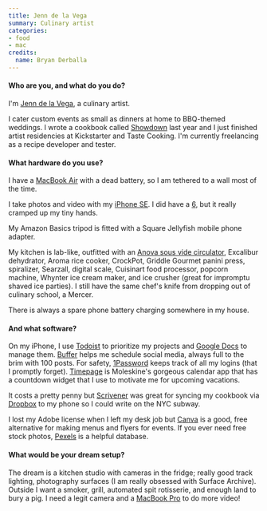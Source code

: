 ```yaml
---
title: Jenn de la Vega
summary: Culinary artist 
categories:
- food
- mac
credits:
  name: Bryan Derballa
---
```


#### Who are you, and what do you do?

I'm [Jenn de la Vega](http://www.randwich.es/ "Jenn's website."), a culinary artist.

I cater custom events as small as dinners at home to BBQ-themed weddings. I wrote a cookbook called [Showdown](http://www.randwich.es/book/ "Jenn's cookbook.") last year and I just finished artist residencies at Kickstarter and Taste Cooking. I'm currently freelancing as a recipe developer and tester.

#### What hardware do you use?

I have a [MacBook Air][macbook-air] with a dead battery, so I am tethered to a wall most of the time.

I take photos and video with my [iPhone SE][iphone-se]. I did have a [6][iphone-6], but it really cramped up my tiny hands.

My Amazon Basics tripod is fitted with a Square Jellyfish mobile phone adapter.

My kitchen is lab-like, outfitted with an [Anova sous vide circulator][precision-cooker], Excalibur dehydrator, Aroma rice cooker, CrockPot, Griddle Gourmet panini press, spiralizer, Searzall, digital scale, Cuisinart food processor, popcorn machine, Whynter ice cream maker, and ice crusher (great for impromptu shaved ice parties). I still have the same chef's knife from dropping out of culinary school, a Mercer.

There is always a spare phone battery charging somewhere in my house.

#### And what software?

On my iPhone, I use [Todoist][todoist-ios] to prioritize my projects and [Google Docs][google-docs] to manage them. [Buffer][] helps me schedule social media, always full to the brim with 100 posts. For safety, [1Password][] keeps track of all my logins (that I promptly forget). [Timepage][timepage-ios] is Moleskine's gorgeous calendar app that has a countdown widget that I use to motivate me for upcoming vacations.

It costs a pretty penny but [Scrivener][] was great for syncing my cookbook via [Dropbox][] to my phone so I could write on the NYC subway. 

I lost my Adobe license when I left my desk job but [Canva][] is a good, free alternative for making menus and flyers for events. If you ever need free stock photos, [Pexels](https://www.pexels.com/ "A stock photography website.") is a helpful database.

#### What would be your dream setup?

The dream is a kitchen studio with cameras in the fridge; really good track lighting, photography surfaces (I am really obsessed with Surface Archive). Outside I want a smoker, grill, automated spit rotisserie, and enough land to bury a pig. I need a legit camera and a [MacBook Pro][macbook-pro] to do more video!

[iphone-6]: https://en.wikipedia.org/wiki/IPhone_6 "A smartphone."
[iphone-se]: https://en.wikipedia.org/wiki/IPhone_SE "A 4 inch smartphone."
[macbook-air]: https://www.apple.com/macbook-air/ "A very thin laptop."
[macbook-pro]: https://www.apple.com/macbook-pro/ "A laptop."
[precision-cooker]: https://anovaculinary.com/anova-precision-cooker/ "A sous vide circulator."
[1password]: https://1password.com "Password management software for Mac OS X."
[buffer]: https://buffer.com/ "A tool for sharing across multiple social networks."
[canva]: https://www.canva.com/ "Web-based design software."
[dropbox]: https://www.dropbox.com/ "Online syncing and storage."
[google-docs]: https://en.wikipedia.org/wiki/Google_Docs "A web-based office suite."
[scrivener]: http://literatureandlatte.com/scrivener.php "A Mac text editor aimed at writers."
[timepage-ios]: https://itunes.apple.com/app/apple-store/id989178902 "A calendar app."
[todoist-ios]: https://itunes.apple.com/us/app/todoist-organize-your-life/id572688855 "An app for the todo service."
